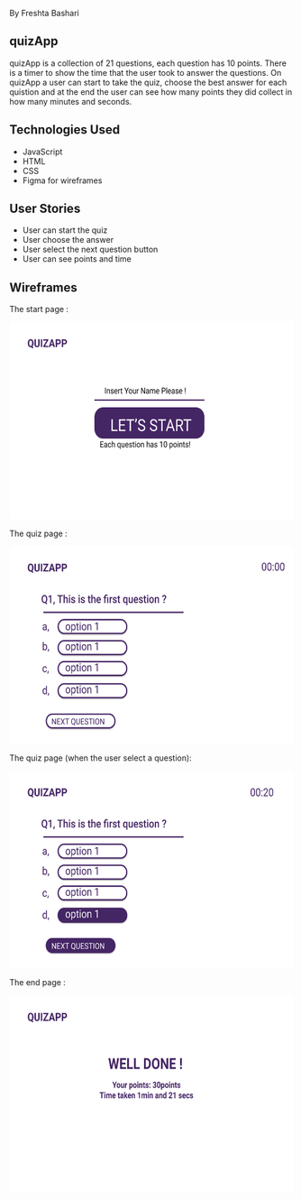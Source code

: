 
By Freshta Bashari
## quizApp
quizApp is a collection of 21 questions, each question has 10 points. There is a timer to show the time that the user took to answer the questions. On quizApp a user can start to take the quiz, choose the best answer for each quistion and at the end the user can see how many points they did collect in how many minutes and seconds.


## Technologies Used
- JavaScript
- HTML
- CSS
- Figma for wireframes


## User Stories
- User can start the quiz
- User choose the answer
- User select the next question button
- User can see points and time


## Wireframes
The start page :

<img src="img/start.png" height=350>

The quiz page :

<img src="img/quiz.png" height=350>

The quiz page (when the user select a question):

<img src="img/quiz2.png" height=350>

The end page :

<img src="img/end.png" height=350>

